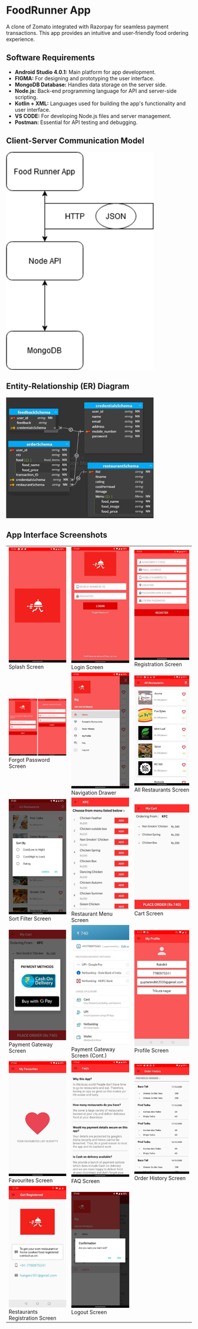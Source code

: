 # FoodRunner App

A clone of Zomato integrated with Razorpay for seamless payment transactions. This app provides an intuitive and user-friendly food ordering experience.

## Software Requirements

- **Android Studio 4.0.1:** Main platform for app development.
- **FIGMA:** For designing and prototyping the user interface.
- **MongoDB Database:** Handles data storage on the server side.
- **Node.js:** Back-end programming language for API and server-side scripting.
- **Kotlin + XML:** Languages used for building the app's functionality and user interface.
- **VS CODE:** For developing Node.js files and server management.
- **Postman:** Essential for API testing and debugging.

## Client-Server Communication Model

<img src="./images/apparch.png" alt="Server Communication Model" width="400"/>

## Entity-Relationship (ER) Diagram

<img src="./images/erd.jpg" alt="ER Diagram" width="400"/>

## App Interface Screenshots

<table>
  <tr>
    <td><img src="./images/splash.jpg" alt="Splash Screen" width="200"/><br>Splash Screen</td>
    <td><img src="./images/login.jpg" alt="Login Screen" width="200"/><br>Login Screen</td>
    <td><img src="./images/register.jpg" alt="Registration Screen" width="200"/><br>Registration Screen</td>
  </tr>
  <tr>
    <td><img src="./images/passreset.png" alt="Forgot Password Screen" width="200"/><br>Forgot Password Screen</td>
    <td><img src="./images/Navbar.jpg" alt="Navigation Drawer" width="200"/><br>Navigation Drawer</td>
    <td><img src="./images/all_rest.jpg" alt="All Restaurants Screen" width="200"/><br>All Restaurants Screen</td>
  </tr>
  <tr>
    <td><img src="./images/sort.jpg" alt="Sort Filter" width="200"/><br>Sort Filter Screen</td>
    <td><img src="./images/rest_menu.jpg" alt="Restaurant Menu" width="200"/><br>Restaurant Menu Screen</td>
    <td><img src="./images/cart.jpg" alt="Cart Screen" width="200"/><br>Cart Screen</td>
  </tr>
  <tr>
    <td><img src="./images/Payment.jpg" alt="Payment Gateway" width="200"/><br>Payment Gateway Screen</td>
    <td><img src="./images/payment1.jpg" alt="Payment Gateway Continued" width="200"/><br>Payment Gateway Screen (Cont.)</td>
    <td><img src="./images/Profile.jpg" alt="Profile Screen" width="200"/><br>Profile Screen</td>
  </tr>
  <tr>
    <td><img src="./images/Fav.jpg" alt="Favourites Screen" width="200"/><br>Favourites Screen</td>
    <td><img src="./images/faq.jpg" alt="FAQ Screen" width="200"/><br>FAQ Screen</td>
    <td><img src="./images/hist.jpg" alt="Order History Screen" width="200"/><br>Order History Screen</td>
  </tr>
  <tr>
    <td><img src="./images/rest_reg.jpg" alt="Restaurants Registration" width="200"/><br>Restaurants Registration Screen</td>
    <td><img src="./images/exit.jpg" alt="Logout Screen" width="200"/><br>Logout Screen</td>
  </tr>
</table>
